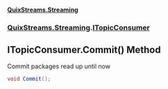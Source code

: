 #### [QuixStreams.Streaming](index.md 'index')
### [QuixStreams.Streaming](QuixStreams.Streaming.md 'QuixStreams.Streaming').[ITopicConsumer](ITopicConsumer.md 'QuixStreams.Streaming.ITopicConsumer')

## ITopicConsumer.Commit() Method

Commit packages read up until now

```csharp
void Commit();
```